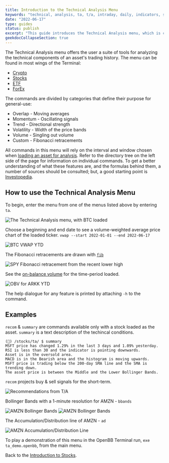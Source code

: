 ```yaml
---
title: Introduction to the Technical Analysis Menu
keywords: "technical, analysis, ta, t/a, intraday, daily, indicators, signals, average, moving, exponential, rsi, fibonacci, retracement, bollinger, heltner, accumulation, distribution, obv, on-balance, volume, volatility, trend, momentum, overlap, crypto, stocks, funds, etf, etfs"
date: "2022-06-17"
type: guides
status: publish
excerpt: "This guide introduces the Technical Analysis menu, which is common across many sections of the OpenBB Terminal."
geekdocCollapseSection: true
---
```


The Technical Analysis menu offers the user a suite of tools for analyzing the technical components of an asset's trading history. The menu can be found in most wings of the Terminal:
  - <a href="https://openbb-finance.github.io/OpenBBTerminal/terminal/cryptocurrency/" target="_blank">Crypto</a>
  - <a href="https://openbb-finance.github.io/OpenBBTerminal/terminal/stocks/" target="_blank">Stocks</a>
  - <a href="https://openbb-finance.github.io/OpenBBTerminal/terminal/etf/" target="_blank">ETF</a>
  - <a href ="https://openbb-finance.github.io/OpenBBTerminal/terminal/forex/" target="blank">ForEx</a>

The commands are divided by categories that define their purpose for general-use:
  - Overlap - Moving averages
  - Momentum - Oscillating signals
  - Trend - Directional strength
  - Volatility - Width of the price bands
  - Volume - Singling out volume
  - Custom - Fibonacci retracements

All commands in this menu will rely on the interval and window chosen when <a href="https://openbb-finance.github.io/OpenBBTerminal/terminal/stocks/load/" target="_blank">loading an asset for analysis</a>. Refer to the directory tree on the left side of the page for information on individual commands. To get a better understanding of what these features are, and the formulas behind them, a number of sources should be consulted; but, a good starting point is <a href="https://www.investopedia.com/terms/t/technicalanalysis.asp" target="_blank">Investopedia</a>.

<h2>How to use the Technical Analysis Menu</h2>

To begin, enter the menu from one of the menus listed above by entering `ta`.

![The Technical Analysis menu, with BTC loaded](https://user-images.githubusercontent.com/85772166/174499113-02648936-f8d1-40ca-8ba3-036fb4324666.png)

Choose a beginning and end date to see a volume-weighted average price chart of the loaded ticker. `vwap --start 2022-01-01 --end 2022-06-17`

![BTC VWAP YTD](https://user-images.githubusercontent.com/85772166/174499127-cc20f16c-dd68-4ce3-9d10-cd6ce762a346.png)

The Fibonacci retracements are drawn with <a href="https://en.wikipedia.org/wiki/Fibonacci_number" target="_blank">`fib`</a>

![SPY Fibonacci retracement from the recent lower high](https://user-images.githubusercontent.com/85772166/174499173-5d3dbdb7-8147-459b-88d3-7caae9102aa5.png)

See the <a href="https://www.investopedia.com/terms/o/onbalancevolume.asp" target="_blank">on-balance volume</a> for the time-period loaded.

![OBV for ARKK YTD](https://user-images.githubusercontent.com/85772166/174499183-42d246d9-0a0f-4c76-8c4e-de22ad2e396d.png)

The help dialogue for any feature is printed by attaching `-h` to the command.

<h2>Examples</h2>

`recom` & `summary` are commands available only with a stock loaded as the asset. `summary` is a text description of the techincal conditions.
````
(🦋) /stocks/ta/ $ summary
MSFT price has changed 1.29% in the last 3 days and 1.09% yesterday.
RSI is less than 30 and the indicator is pointing downwards.
Asset is in the oversold area.
MACD is in the Bearish area and the histogram is moving upwards.
MSFT price is trading below the 200-day SMA line and the SMA is trending down.
The asset price is between the Middle and the Lower Bollinger Bands.
````
`recom` projects buy & sell signals for the short-term.

![Recommendations from T/A](https://user-images.githubusercontent.com/85772166/174499195-9d4f8604-dec9-453f-815d-6c89f2b8b216.png)

Bollinger Bands with a 1-minute resolution for AMZN - `bbands`

![AMZN Bollinger Bands](https://user-images.githubusercontent.com/85772166/174499209-ec7eb606-bc86-4cb3-8375-a24b2c235085.png)
![AMZN Bollinger Bands](https://user-images.githubusercontent.com/85772166/174499232-63412ad9-e74c-4f44-a0f3-8722d98a27c6.png)

The Accumulation/Distribution line of AMZN - `ad`

![AMZN Accumulation/Distribution Line](https://user-images.githubusercontent.com/85772166/174499247-e63f8f57-a06a-446b-bca3-0fe89258fd4b.png)

To play a demonstration of this menu in the OpenBB Terminal run, `exe ta_demo.openbb`, from the main menu.

Back to the <a href="https://openbb-finance.github.io/OpenBBTerminal/terminal/stocks/" target="_blank">Introduction to Stocks</a>.
